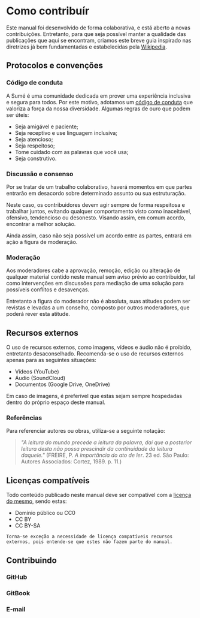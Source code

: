 # Como contribuír

Este manual foi desenvolvido de forma colaborativa, e está aberto a novas contribuições. Entretanto, para que seja possível manter a qualidade das publicações que aqui se encontram, criamos este breve guia inspirado nas diretrizes já bem fundamentadas e estabelecidas pela [Wikipedia](https://en.wikipedia.org/wiki/Wikipedia:Contributing_to_Wikipedia).

## Protocolos e convenções

### Código de conduta

A Sumé é uma comunidade dedicada em prover uma experiência inclusiva e segura para todos. Por este motivo, adotamos um [código de conduta](https://sumelms.com/docs/conduct) que valoriza a força da nossa diversidade. Algumas regras de ouro que podem ser úteis:

* Seja amigável e paciente;
* Seja receptivo e use linguagem inclusiva;
* Seja atencioso;
* Seja respeitoso;
* Tome cuidado com as palavras que você usa;
* Seja construtivo.

### Discussão e consenso

Por se tratar de um trabalho colaborativo, haverá momentos em que partes entrarão em desacordo sobre determinado assunto ou sua estruturação.

Neste caso, os contribuidores devem agir sempre de forma respeitosa e trabalhar juntos, evitando qualquer comportamento visto como inaceitável, ofensivo, tendencioso ou desonesto. Visando assim, em comum acordo, encontrar a melhor solução.

Ainda assim, caso não seja possível um acordo entre as partes, entrará em ação a figura de moderação.

### Moderação

Aos moderadores cabe a aprovação, remoção, edição ou alteração de qualquer material contido neste manual sem aviso prévio ao contribuidor, tal como intervenções em discussões para mediação de uma solução para possíveis conflitos e desavenças.

Entretanto a figura do moderador não é absoluta, suas atitudes podem ser revistas e levadas a um conselho, composto por outros moderadores, que poderá rever esta atitude.

## Recursos externos

O uso de recursos externos, como imagens, vídeos e áudio não é proibido, entretanto desaconselhado. Recomenda-se o uso de recursos externos apenas para as seguintes situações:

* Vídeos \(YouTube\)
* Áudio \(SoundCloud\)
* Documentos \(Google Drive, OneDrive\)

Em caso de imagens, é preferível que estas sejam sempre hospedadas dentro do próprio espaço deste manual.

### Referências

Para referenciar autores ou obras, utiliza-se a seguinte notação:

> _"A leitura do mundo precede a leitura da palavra, daí que a posterior leitura desta não possa prescindir da continuidade da leitura daquele."_  \(FREIRE, P. _A importância do ato de ler_. 23 ed. São Paulo: Autores Associados: Cortez, 1989. p. 11.\)

## Licenças compatíveis

Todo conteúdo publicado neste manual deve ser compatível com a [licença do mesmo](licenca.md), sendo estas:

* Domínio público ou CC0
* CC BY
* CC BY-SA

`Torna-se exceção a necessidade de licença compatíveis recursos externos, pois entende-se que estes não fazem parte do manual.`

## Contribuindo

### GitHub

### GitBook

### E-mail

